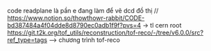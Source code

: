 code readplane là pần e đang làm để vẽ dcd đồ thị //
https://www.notion.so/thowthowr-rabbit/CODE-bd387484a4f04dde8d8790ec0adb1f9f?pvs=4 -> tl cern root
https://git.t2k.org/tof_utils/reconstruction/tof-reco/-/tree/v6.0.0/src?ref_type=tags --> chương trình tof-reco 
